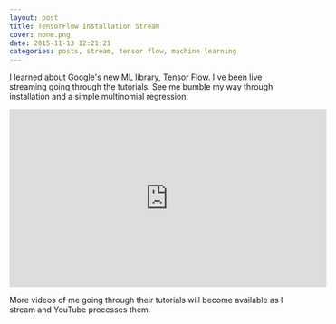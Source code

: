 ```yaml
---
layout: post
title: TensorFlow Installation Stream
cover: none.png
date: 2015-11-13 12:21:21 
categories: posts, stream, tensor flow, machine learning
---
```


I learned about Google's new ML library, [Tensor Flow](tensorflow.org).  I've been live streaming going through the tutorials.  See me bumble my way through installation and a simple multinomial regression:

<iframe width="560" height="315" src="https://www.youtube.com/embed/_ODQ-mV3H9Q" frameborder="0"> </iframe>

More videos of me going through their tutorials will become available as I stream and YouTube processes them.

